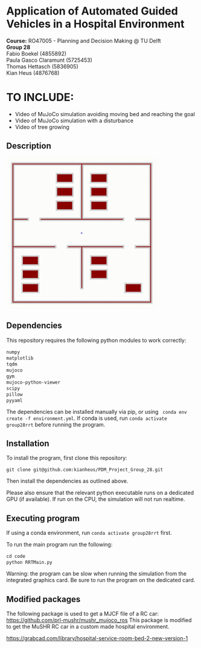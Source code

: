 # Application of Automated Guided Vehicles in a Hospital Environment

**Course:** RO47005 - Planning and Decision Making @ TU Delft\
**Group 28**\
Fabio Boekel (4855892)\
Paula Gasco Claramunt (5725453)\
Thomas Hettasch (5836905)\
Kian Heus (4876768)

# TO INCLUDE:
* Video of MuJoCo simulation avoiding moving bed and reaching the goal
* Video of MuJoCo simulation with a disturbance
* Video of tree growing

## Description

<img src="graphics/growing_tree.gif" width="400" height="400" />

## Dependencies
This repository requires the following python modules to work correctly:
```
numpy
matplotlib
tqdm
mujoco
gym
mujoco-python-viewer
scipy
pillow
pyyaml
```

The dependencies can be installed manually via pip, or using ```
conda env create -f environment.yml```. If conda is used, run ```conda activate group28rrt``` before running the program.

## Installation

To install the program, first clone this repository:
```
git clone git@github.com:kianheus/PDM_Project_Group_28.git
```
Then install the dependencies as outlined above.

 Please also ensure that the relevant python executable runs on a dedicated GPU (if available). If run on the CPU, the simulation will not run realtime.

## Executing program
If using a conda environment, run ```conda activate group28rrt``` first.

To run the main program run the following:
```
cd code
python RRTMain.py
```

Warning: the program can be slow when running the simulation from the integrated graphics card. Be sure to run the program on the dedicated card.  

## Modified packages

The following package is used to get a MJCF file of a RC car: https://github.com/prl-mushr/mushr_mujoco_ros
This package is modified to get the MuSHR RC car in a custom made hospital environment. 

https://grabcad.com/library/hospital-service-room-bed-2-new-version-1 
